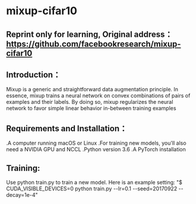 # mixup-cifar10
## Reprint only for learning, Original address：https://github.com/facebookresearch/mixup-cifar10
## Introduction：
Mixup is a generic and straightforward data augmentation principle. In essence, mixup trains a neural network on convex combinations of pairs of examples and their labels. By doing so, mixup regularizes the neural network to favor simple linear behavior in-between training examples
## Requirements and Installation：
.A computer running macOS or Linux
.For training new models, you'll also need a NVIDIA GPU and NCCL
.Python version 3.6
.A PyTorch installation
## Training:
Use python train.py to train a new model. Here is an example setting:
"$ CUDA_VISIBLE_DEVICES=0 python train.py --lr=0.1 --seed=20170922 --decay=1e-4"
